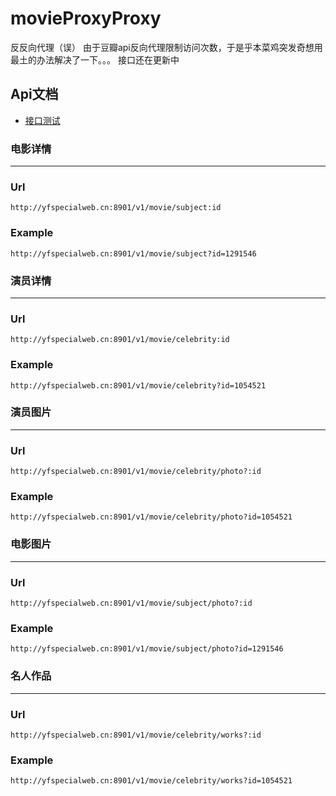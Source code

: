# movieProxyProxy
反反向代理（误）
由于豆瓣api反向代理限制访问次数，于是乎本菜鸡突发奇想用最土的办法解决了一下。。。
接口还在更新中

## Api文档
- [接口测试](http://yfspecialweb.cn:8901/)

### 电影详情
---
### Url
```
http://yfspecialweb.cn:8901/v1/movie/subject:id
```
### Example
```
http://yfspecialweb.cn:8901/v1/movie/subject?id=1291546
```

### 演员详情
---
### Url
```
http://yfspecialweb.cn:8901/v1/movie/celebrity:id
```
### Example
```
http://yfspecialweb.cn:8901/v1/movie/celebrity?id=1054521
```
### 演员图片
---
### Url
```
http://yfspecialweb.cn:8901/v1/movie/celebrity/photo?:id
```
### Example
```
http://yfspecialweb.cn:8901/v1/movie/celebrity/photo?id=1054521
```

### 电影图片
---
### Url
```
http://yfspecialweb.cn:8901/v1/movie/subject/photo?:id
```
### Example
```
http://yfspecialweb.cn:8901/v1/movie/subject/photo?id=1291546
```
### 名人作品
---
### Url
```
http://yfspecialweb.cn:8901/v1/movie/celebrity/works?:id
```
### Example
```
http://yfspecialweb.cn:8901/v1/movie/celebrity/works?id=1054521
```
